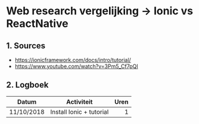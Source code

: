 # Web research vergelijking -> Ionic vs ReactNative
## 1. Sources
* https://ionicframework.com/docs/intro/tutorial/
* https://www.youtube.com/watch?v=3Pm5_Cf7pQI

## 2. Logboek
|       Datum       |                    Activiteit                    |        Uren       |
|-------------------|:------------------------------------------------:|------------------:|
|     11/10/2018    |              Install Ionic + tutorial            |         1         |

